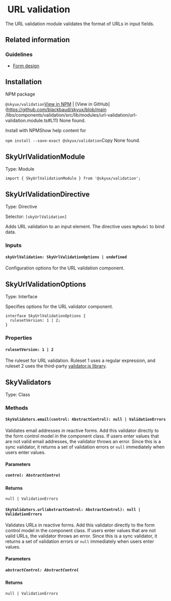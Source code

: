                  

 URL validation
==============

The URL validation module validates the format of URLs in input fields.

 Related information
--------------------

### Guidelines

*   [Form design](/skyux/design/guidelines/form-design.md)

 Installation
-------------

NPM package

`@skyux/validation`[View in NPM](https://www.npmjs.com/package/@skyux/validation) | [View in GitHub](https://github.com/blackbaud/skyux/blob/main
/libs/components/validation/src/lib/modules/url-validation/url-validation.module.ts#L11) None found.

Install with NPMShow help content for

`npm install --save-exact @skyux/validation`Copy None found.

 SkyUrlValidationModule
-----------------------

Type: Module

`import { SkyUrlValidationModule } from '@skyux/validation';`

 SkyUrlValidationDirective
--------------------------

Type: Directive

Selector: `[skyUrlValidation]`

Adds URL validation to an input element. The directive uses `NgModel` to bind data.

### Inputs

#### `skyUrlValidation: SkyUrlValidationOptions | undefined`

Configuration options for the URL validation component.

 SkyUrlValidationOptions
------------------------

Type: Interface

Specifies options for the URL validator component.

    interface SkyUrlValidationOptions {
      rulesetVersion: 1 | 2;
    }

### Properties

#### `rulesetVersion: 1 | 2`

The ruleset for URL validation. Ruleset 1 uses a regular expression, and ruleset 2 uses the third-party [validator.js library](https://github.com/validatorjs/validator.js).

 SkyValidators
--------------

Type: Class

### Methods

#### `SkyValidators.email(control: AbstractControl): null | ValidationErrors`

Validates email addresses in reactive forms. Add this validator directly to the form control model in the component class. If users enter values that are not valid email addresses, the validator throws an error. Since this is a sync validator, it returns a set of validation errors or `null` immediately when users enter values.

#### Parameters

##### `control: AbstractControl`

#### Returns

`null | ValidationErrors`

#### `SkyValidators.url(abstractControl: AbstractControl): null | ValidationErrors`

Validates URLs in reactive forms. Add this validator directly to the form control model in the component class. If users enter values that are not valid URLs, the validator throws an error. Since this is a sync validator, it returns a set of validation errors or `null` immediately when users enter values.

#### Parameters

##### `abstractControl: AbstractControl`

#### Returns

`null | ValidationErrors`